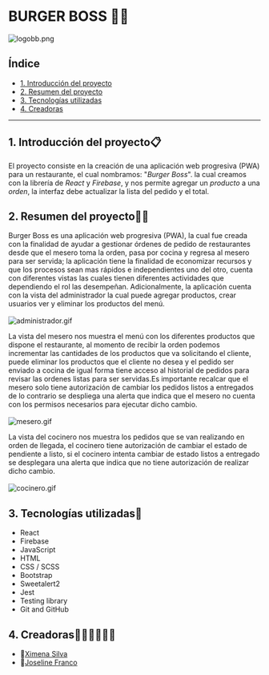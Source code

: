 # BURGER BOSS 🍔🍔

![logobb.png](https://i.postimg.cc/3rmP9Mgx/logobb.png)

## Índice
* [1. Introducción del proyecto](#1-introducción-del-proyecto)
* [2. Resumen del proyecto](#2-resumen-del-proyecto)
* [3. Tecnologías utilizadas](#3-tecnologías-utilizadas)
* [4. Creadoras](#4-creadoras)

***
## 1. Introducción del proyecto📋

El proyecto consiste en la creación de una aplicación web progresiva (PWA) para un restaurante,
el cual nombramos: "_Burger_ _Boss_". la cual creamos con la librería de _React_ y _Firebase_, 
y nos permite agregar un _producto_ a una _orden_, la interfaz debe actualizar la lista 
del pedido y el total.

## 2. Resumen del proyecto🍔🍔

Burger Boss es una aplicación web progresiva (PWA), la cual fue creada con la finalidad de ayudar a gestionar órdenes de pedido de restaurantes desde que el mesero toma la orden, pasa por cocina y regresa al mesero para ser servida; la aplicación tiene la finalidad de economizar recursos y que los procesos sean mas rápidos e independientes uno del otro, cuenta con diferentes vistas las cuales tienen diferentes actividades que dependiendo el rol las desempeñan.
Adicionalmente, la aplicación cuenta con la vista del administrador la cual puede agregar productos, crear usuarios ver y eliminar los productos del menú.
<br><br>
![administrador.gif](https://i.postimg.cc/wT1DHFMn/administrador.gif)

La vista del mesero nos muestra el menú con los diferentes productos que dispone el restaurante, al momento de recibir la orden podemos incrementar las cantidades de los productos que va solicitando el cliente, puede eliminar los productos que el cliente no desea y el pedido ser enviado a cocina de igual forma tiene acceso al historial de pedidos para revisar las ordenes listas para ser servidas.Es importante recalcar que el mesero solo tiene autorización de cambiar los pedidos listos a entregados de lo contrario se despliega una alerta que indica que el mesero no cuenta con los permisos necesarios para ejecutar dicho cambio.
<br><br>
![mesero.gif](https://i.postimg.cc/xTmPDY6W/mesero.gif)

La vista del cocinero nos muestra los pedidos que se van realizando en orden de llegada, el cocinero tiene autorización de cambiar el estado de pendiente a listo, si el cocinero intenta cambiar de estado listos a entregado se desplegara una alerta que indica que no tiene autorización de realizar dicho cambio. 
<br><br>
![cocinero.gif](https://i.postimg.cc/pXVP3XVd/cocinero.gif)


## 3. Tecnologías utilizadas🔧

* React
* Firebase
* JavaScript
* HTML
* CSS / SCSS
* Bootstrap
* Sweetalert2
* Jest
* Testing library
* Git and GitHub

## 4. Creadoras👩🏻‍💻👩🏻‍💻

* 📍[Ximena Silva](https://github.com/xsilvac)
* 📍[Joseline Franco](https://github.com/JossFranco)
